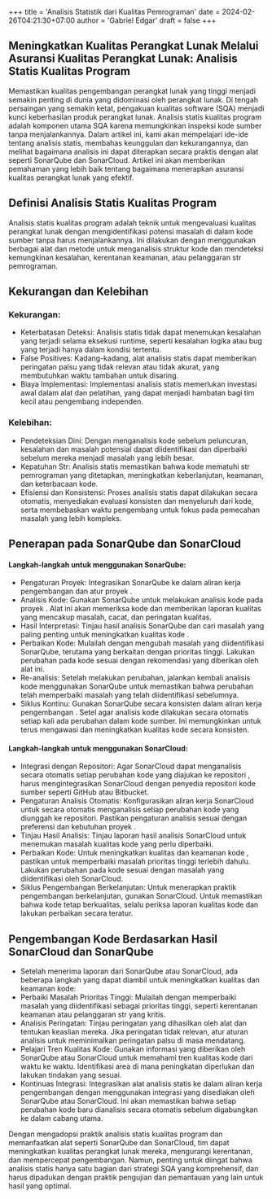 +++
title = 'Analisis Statistik dari Kualitas Pemrograman'
date = 2024-02-26T04:21:30+07:00
author = 'Gabriel Edgar'
draft = false
+++

## Meningkatkan Kualitas Perangkat Lunak Melalui Asuransi Kualitas Perangkat Lunak: Analisis Statis Kualitas Program

Memastikan kualitas pengembangan perangkat lunak yang tinggi menjadi semakin penting di dunia yang didominasi oleh perangkat lunak. Di tengah persaingan yang semakin ketat, pengakuan kualitas software (SQA) menjadi kunci keberhasilan produk perangkat lunak. Analisis statis kualitas program adalah komponen utama SQA karena memungkinkan inspeksi kode sumber tanpa menjalankannya. Dalam artikel ini, kami akan mempelajari ide-ide tentang analisis statis, membahas keunggulan dan kekurangannya, dan melihat bagaimana analisis ini dapat diterapkan secara praktis dengan alat seperti SonarQube dan SonarCloud. Artikel ini akan memberikan pemahaman yang lebih baik tentang bagaimana menerapkan asuransi kualitas perangkat lunak yang efektif.

## Definisi Analisis Statis Kualitas Program
Analisis statis kualitas program adalah teknik untuk mengevaluasi kualitas perangkat lunak dengan mengidentifikasi potensi masalah di dalam kode sumber tanpa harus menjalankannya. Ini dilakukan dengan menggunakan berbagai alat dan metode untuk menganalisis struktur kode dan mendeteksi kemungkinan kesalahan, kerentanan keamanan, atau pelanggaran str pemrograman.

## Kekurangan dan Kelebihan
### Kekurangan:
- Keterbatasan Deteksi: Analisis statis tidak dapat menemukan kesalahan yang terjadi selama eksekusi runtime, seperti kesalahan logika atau bug yang terjadi hanya dalam kondisi tertentu.
- False Positives: Kadang-kadang, alat analisis statis dapat memberikan peringatan palsu yang tidak relevan atau tidak akurat, yang membutuhkan waktu tambahan untuk disaring.
- Biaya Implementasi: Implementasi analisis statis memerlukan investasi awal dalam alat dan pelatihan, yang dapat menjadi hambatan bagi tim kecil atau pengembang independen.

### Kelebihan:
- Pendeteksian Dini: Dengan menganalisis kode sebelum peluncuran, kesalahan dan masalah potensial dapat diidentifikasi dan diperbaiki sebelum mereka menjadi masalah yang lebih besar.
- Kepatuhan Str: Analisis statis memastikan bahwa kode mematuhi str pemrograman yang ditetapkan, meningkatkan keberlanjutan, keamanan, dan keterbacaan kode.
- Efisiensi dan Konsistensi: Proses analisis statis dapat dilakukan secara otomatis, menyediakan evaluasi konsisten dan menyeluruh dari kode, serta membebaskan waktu pengembang untuk fokus pada pemecahan masalah yang lebih kompleks.

## Penerapan pada SonarQube dan SonarCloud
#### Langkah-langkah untuk menggunakan SonarQube: 
- Pengaturan Proyek: Integrasikan SonarQube ke dalam aliran kerja pengembangan  dan atur proyek .
- Analisis Kode: Gunakan SonarQube untuk melakukan analisis kode pada proyek . Alat ini akan memeriksa kode dan memberikan laporan kualitas yang mencakup masalah, cacat, dan peringatan kualitas.
- Hasil Interpretasi: Tinjau hasil analisis SonarQube dan cari masalah yang paling penting untuk meningkatkan kualitas kode .
- Perbaikan Kode: Mulailah dengan mengubah masalah yang diidentifikasi SonarQube, terutama yang berkaitan dengan prioritas tinggi. Lakukan perubahan pada kode  sesuai dengan rekomendasi yang diberikan oleh alat ini.
- Re-analisis: Setelah  melakukan perubahan, jalankan kembali analisis kode menggunakan SonarQube untuk memastikan bahwa perubahan  telah memperbaiki masalah yang telah diidentifikasi sebelumnya.
- Siklus Kontinu: Gunakan SonarQube secara konsisten dalam aliran kerja pengembangan . Setel agar analisis kode dilakukan secara otomatis setiap kali ada perubahan dalam kode sumber. Ini memungkinkan  untuk terus mengawasi dan meningkatkan kualitas kode secara konsisten.

#### Langkah-langkah untuk menggunakan SonarCloud:
- Integrasi dengan Repositori: Agar SonarCloud dapat menganalisis secara otomatis setiap perubahan kode yang diajukan ke repositori ,  harus mengintegrasikan SonarCloud dengan penyedia repositori kode sumber seperti GitHub atau Bitbucket.
- Pengaturan Analisis Otomatis: Konfigurasikan aliran kerja SonarCloud untuk secara otomatis menganalisis setiap perubahan kode yang diunggah ke repositori. Pastikan pengaturan analisis sesuai dengan preferensi dan kebutuhan proyek .
- Tinjau Hasil Analisis: Tinjau laporan hasil analisis SonarCloud untuk menemukan masalah kualitas kode yang perlu diperbaiki.
- Perbaikan Kode: Untuk meningkatkan kualitas dan keamanan kode , pastikan untuk memperbaiki masalah prioritas tinggi terlebih dahulu. Lakukan perubahan pada kode  sesuai dengan masalah yang diidentifikasi oleh SonarCloud.
- Siklus Pengembangan Berkelanjutan: Untuk menerapkan praktik pengembangan berkelanjutan, gunakan SonarCloud. Untuk memastikan bahwa kode  tetap berkualitas, selalu periksa laporan kualitas kode dan lakukan perbaikan secara teratur.

## Pengembangan Kode Berdasarkan Hasil SonarCloud dan SonarQube
- Setelah menerima laporan dari SonarQube atau SonarCloud, ada beberapa langkah yang dapat diambil untuk meningkatkan kualitas dan keamanan kode:
- Perbaiki Masalah Prioritas Tinggi: Mulailah dengan memperbaiki masalah yang diidentifikasi sebagai prioritas tinggi, seperti kerentanan keamanan atau pelanggaran str yang kritis.
- Analisis Peringatan: Tinjau peringatan yang dihasilkan oleh alat dan tentukan keaslian mereka. Jika peringatan tidak relevan, atur aturan analisis untuk meminimalkan peringatan palsu di masa mendatang.
- Pelajari Tren Kualitas Kode: Gunakan informasi yang diberikan oleh SonarQube atau SonarCloud untuk memahami tren kualitas kode dari waktu ke waktu. Identifikasi area di mana peningkatan diperlukan dan lakukan tindakan yang sesuai.
- Kontinuas Integrasi: Integrasikan alat analisis statis ke dalam aliran kerja pengembangan  dengan menggunakan integrasi yang disediakan oleh SonarQube atau SonarCloud. Ini akan memastikan bahwa setiap perubahan kode baru dianalisis secara otomatis sebelum digabungkan ke dalam cabang utama.


Dengan mengadopsi praktik analisis statis kualitas program dan memanfaatkan alat seperti SonarQube dan SonarCloud, tim dapat meningkatkan kualitas perangkat lunak mereka, mengurangi kerentanan, dan mempercepat pengembangan. Namun, penting untuk diingat bahwa analisis statis hanya satu bagian dari strategi SQA yang komprehensif, dan harus dipadukan dengan praktik pengujian dan pemantauan yang lain untuk hasil yang optimal.
